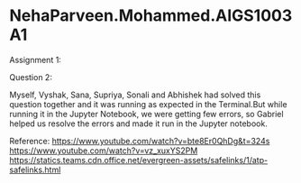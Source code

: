 # NehaParveen.Mohammed.AIGS1003A1

Assignment 1:

Question 2:

Myself, Vyshak, Sana, Supriya, Sonali and Abhishek had solved this question together and it was running as expected in the Terminal.But while running it in the Jupyter Notebook, we were getting few errors, so Gabriel helped us resolve the errors and made it run in the Jupyter notebook.

Reference: https://www.youtube.com/watch?v=bte8Er0QhDg&t=324s
           https://www.youtube.com/watch?v=vz_xuxYS2PM
           https://statics.teams.cdn.office.net/evergreen-assets/safelinks/1/atp-safelinks.html
